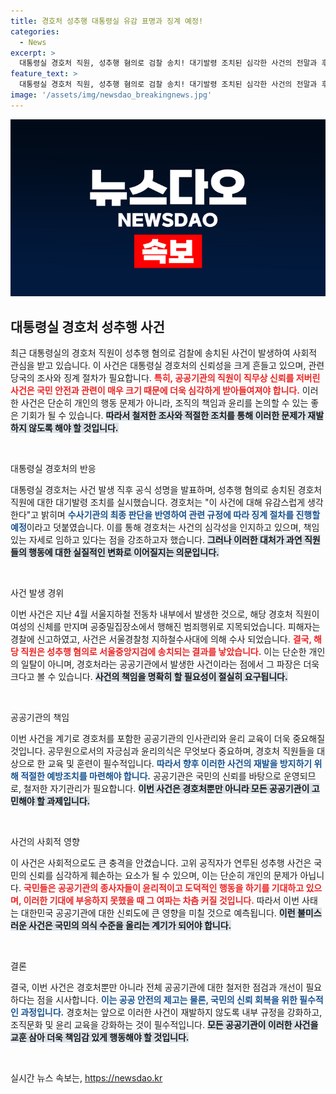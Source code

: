 ```yaml
---
title: 경호처 성추행 대통령실 유감 표명과 징계 예정!
categories:
  - News
excerpt: >
  대통령실 경호처 직원, 성추행 혐의로 검찰 송치! 대기발령 조치된 심각한 사건의 전말과 후속 조치를 알아보세요.
feature_text: >
  대통령실 경호처 직원, 성추행 혐의로 검찰 송치! 대기발령 조치된 심각한 사건의 전말과 후속 조치를 알아보세요.
image: '/assets/img/newsdao_breakingnews.jpg'
---
```


<p><img src="/assets/img/newsdao_breakingnews.jpg" alt="ontimetimes 속보" /></p>

<h2 data-ke-size="size26">대통령실 경호처 성추행 사건</h2>

<p data-ke-size="size16">최근 대통령실의 경호처 직원이 성추행 혐의로 검찰에 송치된 사건이 발생하여 사회적 관심을 받고 있습니다. 이 사건은 대통령실 경호처의 신뢰성을 크게 흔들고 있으며, 관련 당국의 조사와 징계 절차가 필요합니다. <b><span style="color: #ee2323;">특히, 공공기관의 직원이 직무상 신뢰를 저버린 사건은 국민 안전과 관련이 매우 크기 때문에 더욱 심각하게 받아들여져야 합니다.</span></b> 이러한 사건은 단순히 개인의 행동 문제가 아니라, 조직의 책임과 윤리를 논의할 수 있는 좋은 기회가 될 수 있습니다. <b><span style="background-color: #21538527;">따라서 철저한 조사와 적절한 조치를 통해 이러한 문제가 재발하지 않도록 해야 할 것입니다.</span></b></p>

<p data-ke-size="size16">&nbsp;</p>

<p>대통령실 경호처의 반응</p>

<p data-ke-size="size16">대통령실 경호처는 사건 발생 직후 공식 성명을 발표하며, 성추행 혐의로 송치된 경호처 직원에 대한 대기발령 조치를 실시했습니다. 경호처는 "이 사건에 대해 유감스럽게 생각한다"고 밝히며 <b><span style="color: #1a5490;">수사기관의 최종 판단을 반영하여 관련 규정에 따라 징계 절차를 진행할 예정</span></b>이라고 덧붙였습니다. 이를 통해 경호처는 사건의 심각성을 인지하고 있으며, 책임 있는 자세로 임하고 있다는 점을 강조하고자 했습니다. <b><span style="background-color: #21538527;">그러나 이러한 대처가 과연 직원들의 행동에 대한 실질적인 변화로 이어질지는 의문입니다.</span></b></p>

<p data-ke-size="size16">&nbsp;</p>

<p>사건 발생 경위</p>

<p data-ke-size="size16">이번 사건은 지난 4월 서울지하철 전동차 내부에서 발생한 것으로, 해당 경호처 직원이 여성의 신체를 만지며 공중밀집장소에서 행해진 범죄행위로 지목되었습니다. 피해자는 경찰에 신고하였고, 사건은 서울경찰청 지하철수사대에 의해 수사 되었습니다. <b><span style="color: #ee2323;">결국, 해당 직원은 성추행 혐의로 서울중앙지검에 송치되는 결과를 낳았습니다.</span></b> 이는 단순한 개인의 일탈이 아니며, 경호처라는 공공기관에서 발생한 사건이라는 점에서 그 파장은 더욱 크다고 볼 수 있습니다. <b><span style="background-color: #21538527;">사건의 책임을 명확히 할 필요성이 절실히 요구됩니다.</span></b></p>

<p data-ke-size="size16">&nbsp;</p>

<p>공공기관의 책임</p>

<p data-ke-size="size16">이번 사건을 계기로 경호처를 포함한 공공기관의 인사관리와 윤리 교육이 더욱 중요해질 것입니다. 공무원으로서의 자긍심과 윤리의식은 무엇보다 중요하며, 경호처 직원들을 대상으로 한 교육 및 훈련이 필수적입니다. <b><span style="color: #1a5490;">따라서 향후 이러한 사건의 재발을 방지하기 위해 적절한 예방조치를 마련해야 합니다.</span></b> 공공기관은 국민의 신뢰를 바탕으로 운영되므로, 철저한 자기관리가 필요합니다. <b><span style="background-color: #21538527;">이번 사건은 경호처뿐만 아니라 모든 공공기관이 고민해야 할 과제입니다.</span></b></p>

<p data-ke-size="size16">&nbsp;</p>

<p>사건의 사회적 영향</p>

<p data-ke-size="size16">이 사건은 사회적으로도 큰 충격을 안겼습니다. 고위 공직자가 연루된 성추행 사건은 국민의 신뢰를 심각하게 훼손하는 요소가 될 수 있으며, 이는 단순히 개인의 문제가 아닙니다. <b><span style="color: #ee2323;">국민들은 공공기관의 종사자들이 윤리적이고 도덕적인 행동을 하기를 기대하고 있으며, 이러한 기대에 부응하지 못했을 때 그 여파는 차츰 커질 것입니다.</span></b> 따라서 이번 사태는 대한민국 공공기관에 대한 신뢰도에 큰 영향을 미칠 것으로 예측됩니다. <b><span style="background-color: #21538527;">이런 불미스러운 사건은 국민의 의식 수준을 올리는 계기가 되어야 합니다.</span></b></p>

<p data-ke-size="size16">&nbsp;</p>

<p>결론</p>

<p data-ke-size="size16">결국, 이번 사건은 경호처뿐만 아니라 전체 공공기관에 대한 철저한 점검과 개선이 필요하다는 점을 시사합니다. <b><span style="color: #1a5490;">이는 공공 안전의 제고는 물론, 국민의 신뢰 회복을 위한 필수적인 과정입니다.</span></b> 경호처는 앞으로 이러한 사건이 재발하지 않도록 내부 규정을 강화하고, 조직문화 및 윤리 교육을 강화하는 것이 필수적입니다. <b><span style="background-color: #21538527;">모든 공공기관이 이러한 사건을 교훈 삼아 더욱 책임감 있게 행동해야 할 것입니다.</span></b></p>

<p data-ke-size="size16">&nbsp;</p>
실시간 뉴스 속보는, <a href="https://newsdao.kr" rel="dofollow">https://newsdao.kr</a>



